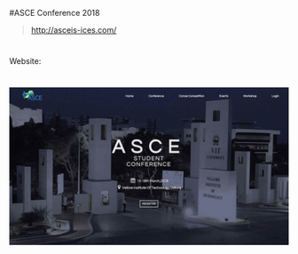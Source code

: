 #ASCE Conference 2018

> http://asceis-ices.com/

#
Website:
#
![alt text](https://github.com/mayankagg9722/ASCE-ICES/blob/master/webpic.png "Main")
